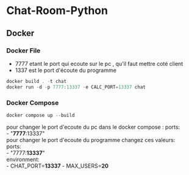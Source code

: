 # Chat-Room-Python

## Docker

### Docker File

- 7777 etant le port qui ecoute sur le pc , qu'il faut mettre coté client
- 1337 est le port d'écoute du programme

```powershell
docker build . -t chat  
docker run -d -p 7777:13337 -e CALC_PORT=13337 chat
```

### Docker Compose

```powershell
docker compose up --build
```

pour changer le port d'ecoute du pc dans le docker compose :
    ports:  
      - "**7777**:13337"  
pour changer le port d'ecoute du programme changez ces valeurs:  
    ports:  
      - "7777:**13337**"  
    environment:  
      - CHAT_PORT=**13337**
      - MAX_USERS=**20**
